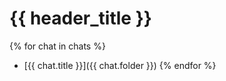 # {{ header_title }}

{% for chat in chats %}
 - [{{ chat.title }}]({{ chat.folder }})
{% endfor %}
